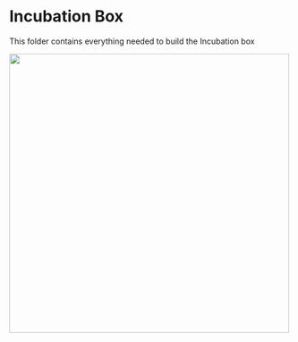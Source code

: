 # Incubation Box

This folder contains everything needed to build the Incubation box

<img src="https://github.com/Joshedwards222/LifeHack/blob/Module-Format/Images/Incubation-Box.jpg" width="500">
